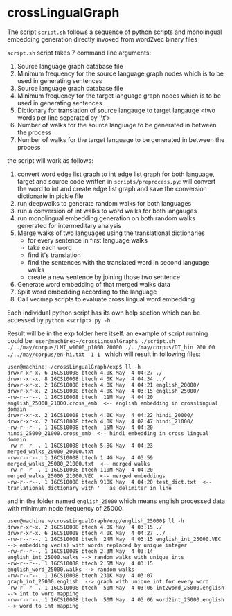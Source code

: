 # crossLingualGraph


The script `script.sh` follows a sequence of python scripts and monolingual embedding generation directly invoked from word2vec binary files

`script.sh` script takes 7 command line arguments:
1. Source language graph database file <FILE PATH>
2. Minimum frequency for the source language graph nodes which is to be used in generating sentences <INT>
3. Source language graph database file <FILE PATH>
4. Minimum frequency for the target language graph nodes which is to be used in generating sentences <INT>
5. Dictionary for translation of source langauge to target langauge <two words per line seperated by '\t'>
6. Number of walks for the source language to be generated in between the process <INT>
7. Number of walks for the target language to be generated in between the process <INT>

the script will work as follows:
1. convert word edge list graph to int edge list graph for both language, target and source
  code written in `scripts/preprocess.py`: will convert the word to int and create edge list graph and save the conversion dictionarie in pickle file
2. run deepwalks to generate random walks for both languages
3. run a conversion of int walks to word walks for both langauges
4. run monolingual embedding generation on both random walks generated for intermeditary analysis
5. Merge walks of two languages using the translational dictionaries
	* for every sentence in first language walks
	* take each word
	* find it's translation
	* find the sentences with the translated word in second language walks
	* create a new sentence by joining those two sentence
6. Generate word embedding of that merged walks data
7. Split word embedding according to the language
8. Call vecmap scripts to evaluate cross lingual word embedding

Each individual python script has its own help section which can be accessed by `python <script>.py -h`.

Result will be in the exp folder here itself.
an example of script running could be:
`user@machine:~/crossLingualGraph$ ./script.sh ./../may/corpus/LMI_w1000_p1000 20000 ./../may/corpus/DT_hin 200
00 ./../may/corpus/en-hi.txt  1 1 `
which will result in following files:
```
user@machine:~/crossLingualGraph/exp$ ll -h
drwxr-xr-x. 6 16CS10008 btech 4.0K May  4 04:27 ./
drwxr-xr-x. 8 16CS10008 btech 4.0K May  4 04:34 ../
drwxr-xr-x. 2 16CS10008 btech 4.0K May  4 04:21 english_20000/
drwxr-xr-x. 2 16CS10008 btech 4.0K May  4 03:15 english_25000/
-rw-r--r--. 1 16CS10008 btech  11M May  4 04:20 english_25000_21000.cross_emb  <-- english embedding in crosslingual domain
drwxr-xr-x. 2 16CS10008 btech 4.0K May  4 04:22 hindi_20000/
drwxr-xr-x. 2 16CS10008 btech 4.0K May  4 02:47 hindi_21000/
-rw-r--r--. 1 16CS10008 btech  15M May  4 04:20 hindi_25000_21000.cross_emb  <-- hindi embedding in cross lingual domain
-rw-r--r--. 1 16CS10008 btech 5.8G May  4 04:23 merged_walks_20000_20000.txt
-rw-r--r--. 1 16CS10008 btech 1.4G May  4 03:59 merged_walks_25000_21000.txt  <-- merged walks
-rw-r--r--. 1 16CS10008 btech 110M May  4 04:20 merged_walks_25000_21000.VEC  <-- merged embeddings
-rw-r--r--. 1 16CS10008 btech 910K May  4 04:20 test_dict.txt  <-- tranlational dictionary with ' ' as delimiter in line
```
and in the folder named `english_25000` which means english processed data with minimum node frequency of 25000:
```
user@machine:~/crossLingualGraph/exp/english_25000$ ll -h 
drwxr-xr-x. 2 16CS10008 btech 4.0K May  4 03:15 ./
drwxr-xr-x. 6 16CS10008 btech 4.0K May  4 04:27 ../
-rw-r--r--. 1 16CS10008 btech  24M May  4 03:15 english_int_25000.VEC  --> embedding vec(s) with words replaced by unique integer
-rw-r--r--. 1 16CS10008 btech 2.3M May  4 03:14 english_int_25000.walks --> random walks with unique ints
-rw-r--r--. 1 16CS10008 btech 2.5M May  4 03:15 english_word_25000.walks --> random walks
-rw-r--r--. 1 16CS10008 btech 231K May  4 03:07 graph_int_25000.english  --> graph with unique int for every word
-rw-r--r--. 1 16CS10008 btech  50M May  4 03:06 int2word_25000.english  --> int to word mapping
-rw-r--r--. 1 16CS10008 btech  50M May  4 03:06 word2int_25000.english  --> word to int mapping
```
